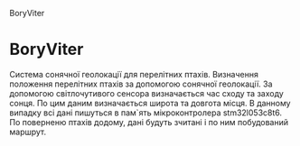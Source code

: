 BoryViter
# BoryViter
Система сонячної геолокації для перелітних птахів.
Визначення положення перелітних птахів за допомогою сонячної геолокації.
За допомогою світлочутивого сенсора визначається час сходу та заходу сонця. 
По цим даним визначається широта та довгота місця.
В данному випадку всі дані пишуться в пам`ять мікроконтролера stm32l053c8t6.
По поверненю птахів додому, дані будуть зчитані і по ним побудований маршрут.
